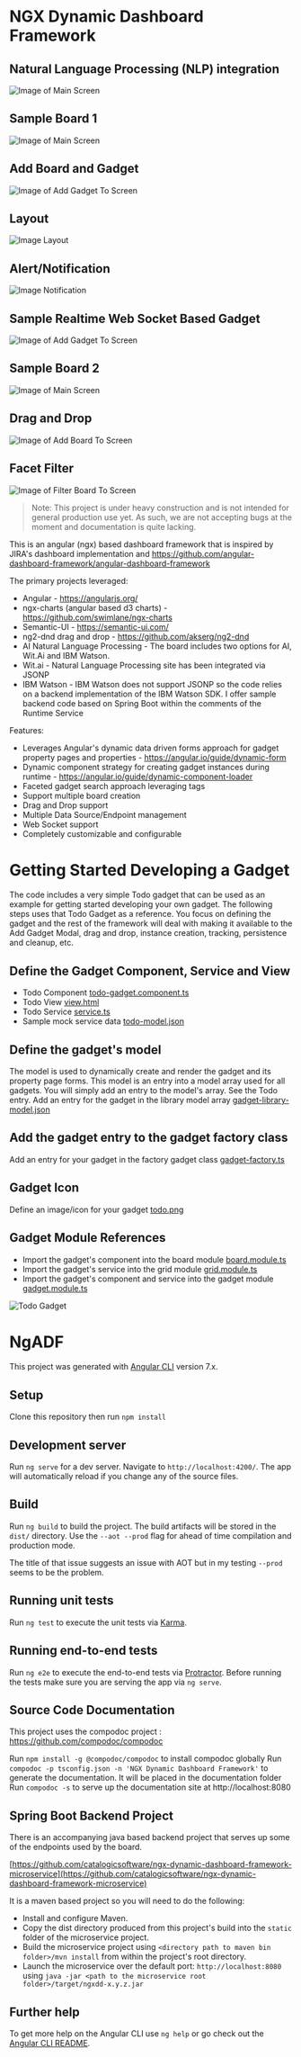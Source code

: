 
# NGX Dynamic Dashboard Framework

## Natural Language Processing (NLP) integration
![Image of Main Screen](https://github.com/catalogicsoftware/Angular-2-Dashboard-Framework/blob/master/src/assets/documentation/gifs/nlp.gif)

## Sample Board 1
![Image of Main Screen](https://github.com/catalogicsoftware/Angular-2-Dashboard-Framework/blob/master/src/assets/documentation/images/sb1.png)

## Add Board and Gadget 
![Image of Add Gadget To Screen](https://github.com/catalogicsoftware/Angular-2-Dashboard-Framework/blob/master/src/assets/documentation/gifs/add.gif)

## Layout
![Image Layout](https://github.com/catalogicsoftware/Angular-2-Dashboard-Framework/blob/master/src/assets/documentation/gifs/layout.gif)

## Alert/Notification
![Image Notification](https://github.com/catalogicsoftware/Angular-2-Dashboard-Framework/blob/master/src/assets/documentation/gifs/notification.gif)

## Sample Realtime Web Socket Based Gadget
![Image of Add Gadget To Screen](https://github.com/catalogicsoftware/Angular-2-Dashboard-Framework/blob/master/src/assets/documentation/gifs/websocket-realtime.gif)

## Sample Board 2
![Image of Main Screen](https://github.com/catalogicsoftware/Angular-2-Dashboard-Framework/blob/master/src/assets/documentation/images/sb2.png)

## Drag and Drop
![Image of Add Board To Screen](https://github.com/catalogicsoftware/Angular-2-Dashboard-Framework/blob/master/src/assets/documentation/gifs/drag-drop.gif)

## Facet Filter
![Image of Filter Board To Screen](https://github.com/catalogicsoftware/Angular-2-Dashboard-Framework/blob/master/src/assets/documentation/gifs/filter.gif)



> Note: This project is under heavy construction and is not intended for general production use yet. As such, we are not accepting bugs at the moment and documentation is quite lacking.

This is an angular (ngx) based dashboard framework that is inspired by JIRA's dashboard implementation and https://github.com/angular-dashboard-framework/angular-dashboard-framework

The primary projects leveraged:
* Angular  - https://angularjs.org/
* ngx-charts (angular based d3 charts) - https://github.com/swimlane/ngx-charts
* Semantic-UI - https://semantic-ui.com/
* ng2-dnd drag and drop - https://github.com/akserg/ng2-dnd
* AI Natural Language Processing - The board includes two options for AI, Wit.Ai and IBM Watson.
* Wit.ai - Natural Language Processing site has been integrated via JSONP
* IBM Watson - IBM Watson does not support JSONP so the code relies on a backend implementation of the IBM Watson SDK.
I offer sample backend code based on Spring Boot within the comments of the Runtime Service

Features:
* Leverages Angular's dynamic data driven forms approach for gadget property pages and properties - https://angular.io/guide/dynamic-form
* Dynamic component strategy for creating gadget instances during runtime - https://angular.io/guide/dynamic-component-loader
* Faceted gadget search approach leveraging tags
* Support multiple board creation
* Drag and Drop support
* Multiple Data Source/Endpoint management
* Web Socket support
* Completely customizable and configurable

# Getting Started Developing a Gadget

The code includes a very simple Todo gadget that can be used as an example for getting started developing your own gadget. The following steps uses that Todo Gadget as a reference. You focus on defining the gadget and the rest of the framework will deal with making it available to the Add Gadget Modal, drag and drop, instance creation, tracking, persistence and cleanup, etc.

## Define the Gadget Component, Service and View

* Todo Component  [todo-gadget.component.ts](https://github.com/catalogicsoftware/ngx-dynamic-dashboard-framework/blob/master/src/app/gadgets/todo/todo-gadget.component.ts)
* Todo View [view.html](https://github.com/catalogicsoftware/ngx-dynamic-dashboard-framework/blob/master/src/app/gadgets/todo/view.html)
* Todo Service [service.ts](https://github.com/catalogicsoftware/ngx-dynamic-dashboard-framework/blob/master/src/app/gadgets/todo/service.ts)
* Sample mock service data [todo-model.json](https://github.com/catalogicsoftware/ngx-dynamic-dashboard-framework/blob/master/src/assets/api/todo-model.json)

## Define the gadget's model

The model is used to dynamically create and render the gadget and its property page forms. This model is an entry into a model array used for all gadgets. You will simply add an entry to the model's array. See the Todo entry.
Add an entry for the gadget in the library model array [gadget-library-model.json](https://github.com/catalogicsoftware/ngx-dynamic-dashboard-framework/blob/master/src/assets/api/gadget-library-model.json)

## Add the gadget entry to the gadget factory class

Add an entry for your gadget in the factory gadget class [gadget-factory.ts](https://github.com/catalogicsoftware/ngx-dynamic-dashboard-framework/blob/master/src/app/add-gadget/gadget-factory.ts)

## Gadget Icon

Define an image/icon for your gadget [todo.png](https://github.com/catalogicsoftware/ngx-dynamic-dashboard-framework/blob/master/src/assets/images/todo.png)

## Gadget Module References

* Import the gadget's component into the board module [board.module.ts](https://github.com/catalogicsoftware/ngx-dynamic-dashboard-framework/blob/master/src/app/board/board.module.ts)
* Import the gadget's service into the grid module [grid.module.ts](https://github.com/catalogicsoftware/ngx-dynamic-dashboard-framework/blob/master/src/app/grid/grid.module.ts)
* Import the gadget's component and service into the gadget module [gadget.module.ts](https://github.com/catalogicsoftware/ngx-dynamic-dashboard-framework/blob/master/src/app/gadgets/gadget.module.ts)

![Todo Gadget](https://github.com/catalogicsoftware/Angular-2-Dashboard-Framework/blob/master/src/assets/documentation/gifs/TodoGadget.gif)

# NgADF

This project was generated with [Angular CLI](https://github.com/angular/angular-cli) version 7.x.

## Setup

Clone this repository then run `npm install`

## Development server

Run `ng serve` for a dev server. Navigate to `http://localhost:4200/`. The app will automatically reload if you change any of the source files.


## Build

Run `ng build` to build the project. The build artifacts will be stored in the `dist/` directory. Use the `--aot --prod` flag for ahead of time compilation and production mode. 

The title of that issue suggests an issue with AOT but in my testing `--prod` seems to be the problem. 

## Running unit tests

Run `ng test` to execute the unit tests via [Karma](https://karma-runner.github.io).

## Running end-to-end tests

Run `ng e2e` to execute the end-to-end tests via [Protractor](http://www.protractortest.org/).
Before running the tests make sure you are serving the app via `ng serve`.

## Source Code Documentation

This project uses the compodoc project : https://github.com/compodoc/compodoc

Run `npm install -g @compodoc/compodoc` to install compodoc globally
Run `compodoc -p tsconfig.json -n 'NGX Dynamic Dashboard Framework'` to generate the documentation. It will be placed in the documentation folder
Run `compodoc -s` to serve up the documentation site at http://localhost:8080

## Spring Boot Backend Project

There is an accompanying java based backend project that serves up some of the endpoints used by the board.

[https://github.com/catalogicsoftware/ngx-dynamic-dashboard-framework-microservice](https://github.com/catalogicsoftware/ngx-dynamic-dashboard-framework-microservice)

It is a maven based project so you will need to do the following: 
* Install and configure Maven. 
* Copy the dist directory produced from this project's build into the 
`static` folder of the microservice project. 
* Build the microservice project using `<directory path to maven bin folder>/mvn install`  from within the project's root directory. 
* Launch the microservice over the default port: `http://localhost:8080` using `java -jar <path to the microservice root folder>/target/ngxdd-x.y.z.jar`


## Further help

To get more help on the Angular CLI use `ng help` or go check out the [Angular CLI README](https://github.com/angular/angular-cli/blob/master/README.md).

